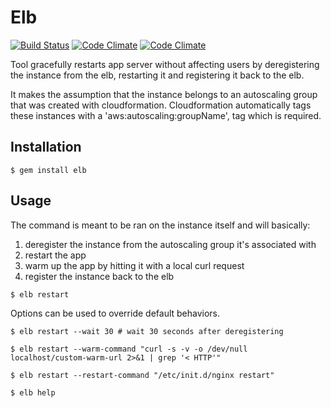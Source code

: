 # Elb

[![Build Status](https://travis-ci.org/tongueroo/elb.svg?branch=master)](https://travis-ci.org/tongueroo/elb)
[![Code Climate](https://codeclimate.com/github/tongueroo/elb.png)](https://codeclimate.com/github/tongueroo/elb)
[![Code Climate](https://codeclimate.com/github/tongueroo/elb/coverage.png)](https://codeclimate.com/github/tongueroo/elb)

Tool gracefully restarts app server without affecting users by deregistering the instance from the elb, restarting it and registering it back to the elb.  

It makes the assumption that the instance belongs to an autoscaling group that was created with cloudformation.  Cloudformation automatically tags these instances with a 'aws:autoscaling:groupName', tag which is required.

## Installation

```
$ gem install elb
```

## Usage

The command is meant to be ran on the instance itself and will basically:

1. deregister the instance from the autoscaling group it's associated with
2. restart the app
3. warm up the app by hitting it with a local curl request
4. register the instance back to the elb

```
$ elb restart
```
Options can be used to override default behaviors.

```
$ elb restart --wait 30 # wait 30 seconds after deregistering

$ elb restart --warm-command "curl -s -v -o /dev/null localhost/custom-warm-url 2>&1 | grep '< HTTP'"

$ elb restart --restart-command "/etc/init.d/nginx restart"

$ elb help
```
